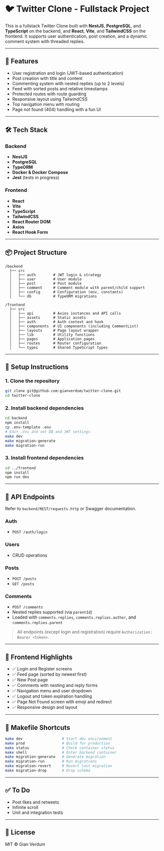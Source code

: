 # 🐦 Twitter Clone - Fullstack Project

This is a fullstack Twitter Clone built with **NestJS**, **PostgreSQL**, and **TypeScript** on the backend, and **React**, **Vite**, and **TailwindCSS** on the frontend. It supports user authentication, post creation, and a dynamic comment system with threaded replies.

---

## 🚀 Features

- User registration and login (JWT-based authentication)
- Post creation with title and content
- Commenting system with nested replies (up to 2 levels)
- Feed with sorted posts and relative timestamps
- Protected routes with route guarding
- Responsive layout using TailwindCSS
- Top navigation menu with routing
- Page not found (404) handling with a fun UI

---

## 🛠️ Tech Stack

### Backend

- **NestJS**
- **PostgreSQL**
- **TypeORM**
- **Docker & Docker Compose**
- **Jest** (tests in progress)

### Frontend

- **React**
- **Vite**
- **TypeScript**
- **TailwindCSS**
- **React Router DOM**
- **Axios**
- **React Hook Form**

---

## 📦 Project Structure

```
/backend
  ├── src
  │   ├── auth        # JWT login & strategy
  │   ├── user        # User module
  │   ├── post        # Post module
  │   ├── comment     # Comment module with parent/child support
  │   ├── config      # Configuration (env, constants)
  │   └── db          # TypeORM migrations

/frontend
  ├── src
  │   ├── api         # Axios instances and API calls
  │   ├── assets      # Static assets
  │   ├── auth        # Auth context and hook
  │   ├── components  # UI components (including CommentList)
  │   ├── layouts     # Page layout wrapper
  │   ├── lib         # Utility functions
  │   ├── pages       # Application pages
  │   ├── routes      # Router configuration
  │   └── types       # Shared TypeScript types
```

---

## 🔧 Setup Instructions

### 1. Clone the repository

```bash
git clone git@github.com:gianverdum/twitter-clone.git
cd twitter-clone
```

### 2. Install backend dependencies

```bash
cd backend
npm install
cp .env-template .env
# Edit .env and set DB and JWT settings
make dev
make migration-generate
make migration-run
```

### 3. Install frontend dependencies

```bash
cd ../frontend
npm install
npm run dev
```

---

## 📮 API Endpoints

Refer to `backend/REST/requests.http` or Swagger documentation.

### Auth

- `POST /auth/login`

### Users

- CRUD operations

### Posts

- `POST /posts`
- `GET /posts`

### Comments

- `POST /comments`
- Nested replies supported (via `parentId`)
- Loaded with `comments.replies`, `comments.replies.author`, and `comments.replies.parent`

> All endpoints (except login and registration) require `Authorization: Bearer <token>`.

---

## 🧩 Frontend Highlights

- ✅ Login and Register screens
- ✅ Feed page (sorted by newest first)
- ✅ New Post page
- ✅ Comments with nesting and reply forms
- ✅ Navigation menu and user dropdown
- ✅ Logout and token expiration handling
- ✅ Page Not Found screen with emoji and redirect
- ✅ Responsive design and layout

---

## 🐳 Makefile Shortcuts

```bash
make dev                  # Start dev environment
make prod                 # Build for production
make status               # Check container status
make shell                # Enter backend container
make migration-generate   # Generate migration
make migration-run        # Run migrations
make migration-revert     # Revert last migration
make migration-drop       # Drop schema
```

---

## ✅ To Do

- Post likes and retweets
- Infinite scroll
- Unit and integration tests

---

## 📄 License

MIT © Gian Verdum